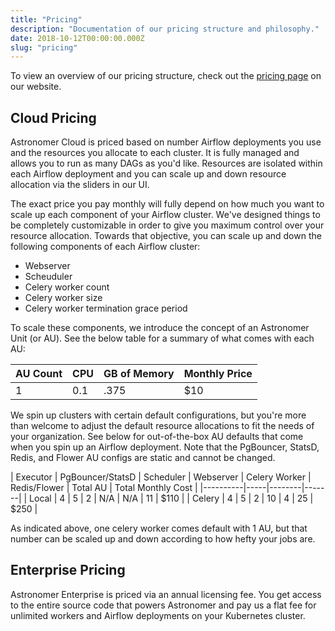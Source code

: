 ```yaml
---
title: "Pricing"
description: "Documentation of our pricing structure and philosophy."
date: 2018-10-12T00:00:00.000Z
slug: "pricing"
---
```


To view an overview of our pricing structure, check out the [pricing page](https://www.astronomer.io/pricing/) on our website.

## Cloud Pricing

Astronomer Cloud is priced based on number Airflow deployments you use and the resources you allocate to each cluster. It is fully managed and allows you to run as many DAGs as you'd like. Resources are isolated within each Airflow deployment and you can scale up and down resource allocation via the sliders in our UI. 

The exact price you pay monthly will fully depend on how much you want to scale up each component of your Airflow cluster. We've designed things to be completely customizable in order to give you maximum control over your resource allocation. Towards that objective, you can scale up and down the following components of each Airflow cluster:
- Webserver
- Scheuduler
- Celery worker count
- Celery worker size
- Celery worker termination grace period

To scale these components, we introduce the concept of an Astronomer Unit (or AU). See the below table for a summary of what comes with each AU:

| AU Count | CPU | GB of Memory | Monthly Price |
|----------|-----|--------|-------|
| 1 | 0.1 | .375 | $10 |

We spin up clusters with certain default configurations, but you're more than welcome to adjust the default resource allocations to fit the needs of your organization. See below for out-of-the-box AU defaults that come when you spin up an Airflow deployment. Note that the PgBouncer, StatsD, Redis, and Flower AU configs are static and cannot be changed.

| Executor | PgBouncer/StatsD | Scheduler | Webserver | Celery Worker | Redis/Flower | Total AU | Total Monthly Cost |
|----------|-----|--------|-------|
| Local | 4 | 5 | 2 | N/A | N/A | 11 | $110 |
| Celery | 4 | 5 | 2 | 10 | 4 | 25 | $250 |

As indicated above, one celery worker comes default with 1 AU, but that number can be scaled up and down according to how hefty your jobs are.

## Enterprise Pricing

Astronomer Enterprise is priced via an annual licensing fee. You get access to the entire source code that powers Astronomer and pay us a flat fee for unlimited workers and Airflow deployments on your Kubernetes cluster.

